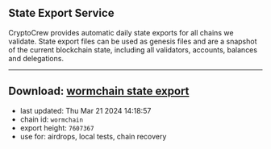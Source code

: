 ## State Export Service
CryptoCrew provides automatic daily state exports for all chains we validate. State export files can be used as genesis files and are a snapshot of the current blockchain state, including all validators, accounts, balances and delegations.

---
**Download: [wormchain state export](https://dl-eu2.ccvalidators.com/SERVICE/wormchain/wormchain_export_7607367.json)**
---

- last updated: Thu Mar 21 2024 14:18:57
- chain id: `wormchain`
- export height: `7607367`
- use for: airdrops, local tests, chain recovery
